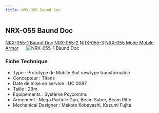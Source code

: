 ```yaml
---
title: NRX-055 Baund Doc
---
```


NRX-055 Baund Doc
-----------------


[NRX-055-1 Baund Doc](javascript:change_image_m('images/stories/saga/zetagundam/mechas/titans/nrx-055-1.png');) [NRX-055-2](javascript:change_image_m('images/stories/saga/zetagundam/mechas/titans/nrx-055-2.png');) [NRX-055-3](javascript:change_image_m('images/stories/saga/zetagundam/mechas/titans/nrx-055-3.png');) [NRX-055 Mode Mobile Armor](javascript:change_image_m('images/stories/saga/zetagundam/mechas/titans/nrx-055-2-ma.png');)      ![NRX-055-1 Baund Doc](/images/stories/saga/zetagundam/mechas/titans/nrx-055-1.png)    


### Fiche Technique


- Type : Prototype de Mobile Suit newtype transformable  
- Concepteur : Titans  
- Date de mise en service : UC 0087  
- Taille : 29m  
- Equipements : Système Psycommu  
- Armement : Mega Particle Gun, Beam Saber, Beam Rifle  
- Mechanical Designer : Makoto Kobayashi, Kazumi Fujita

